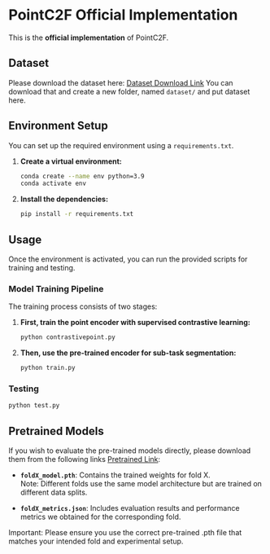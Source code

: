 # PointC2F Official Implementation

This is the **official implementation** of PointC2F.

## Dataset

Please download the dataset here: [Dataset Download Link](https://drive.google.com/file/d/10a3TRjzZMpEJ9Zzm7DD0vfVnZqM6jIBG/view?usp=drive_link)
You can download that and create a new folder, named `dataset/` and put dataset here.

## Environment Setup

You can set up the required environment using a `requirements.txt`.

1.  **Create a virtual environment:**
    ```bash
    conda create --name env python=3.9
    conda activate env
    ```

2.  **Install the dependencies:**
    ```bash
    pip install -r requirements.txt
    ```

## Usage

Once the environment is activated, you can run the provided scripts for training and testing.

### Model Training Pipeline

The training process consists of two stages:

1. **First, train the point encoder with supervised contrastive learning:**
   ```bash
   python contrastivepoint.py
   ```
2. **Then, use the pre-trained encoder for sub-task segmentation:**
    ```bash
    python train.py
    ```

### Testing
```bash
python test.py
```

## Pretrained Models

If you wish to evaluate the pre-trained models directly, please download them from the following links [Pretrained Link](https://drive.google.com/file/d/1JO6dYlDYPeGQErWn7vb96Qc4iiPWI2_w/view?usp=drive_link):

- **`foldX_model.pth`**: Contains the trained weights for fold X.  
  Note: Different folds use the same model architecture but are trained on different data splits.

- **`foldX_metrics.json`**: Includes evaluation results and performance metrics we obtained for the corresponding fold.

Important: Please ensure you use the correct pre-trained .pth file that matches your intended fold and experimental setup.
